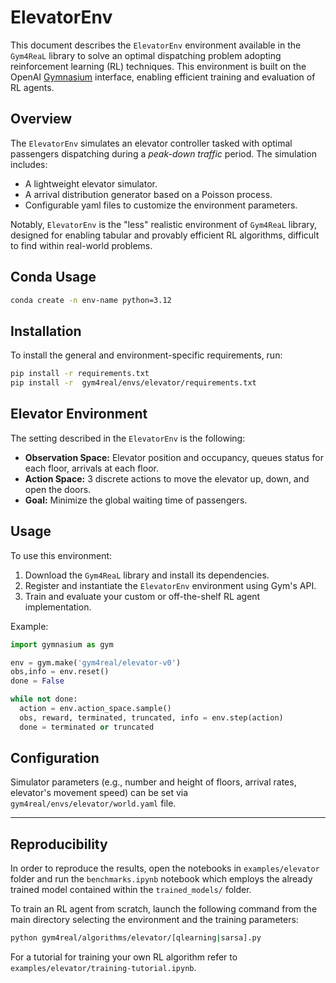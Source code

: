 # ElevatorEnv

This document describes the `ElevatorEnv` environment available in the `Gym4ReaL` library to solve an optimal dispatching problem adopting reinforcement learning (RL) techniques. This environment is built on the OpenAI [Gymnasium](https://gymnasium.farama.org) interface, enabling efficient training and evaluation of RL agents.

## Overview

The `ElevatorEnv` simulates an elevator controller tasked with optimal passengers dispatching during a _peak-down traffic_ period. The simulation includes:

- A lightweight elevator simulator.
- A arrival distribution generator based on a Poisson process.
- Configurable yaml files to customize the environment parameters.

Notably, `ElevatorEnv` is the "less" realistic environment of `Gym4ReaL` library, designed for enabling tabular and provably efficient RL algorithms, difficult to find within real-world problems.

## Conda Usage

```bash
conda create -n env-name python=3.12
```

## Installation

To install the general and environment-specific requirements, run:

```bash
pip install -r requirements.txt
pip install -r  gym4real/envs/elevator/requirements.txt
```

## Elevator Environment

The setting described in the `ElevatorEnv` is the following:

- **Observation Space:** Elevator position and occupancy, queues status for each floor, arrivals at each floor.
- **Action Space:** 3 discrete actions to move the elevator up, down, and open the doors.
- **Goal:** Minimize the global waiting time of passengers.

## Usage

To use this environment:

1. Download the `Gym4ReaL` library and install its dependencies.
2. Register and instantiate the `ElevatorEnv` environment using Gym's API.
3. Train and evaluate your custom or off-the-shelf RL agent implementation.

Example:

```python
import gymnasium as gym

env = gym.make('gym4real/elevator-v0')
obs,info = env.reset()
done = False

while not done:
  action = env.action_space.sample()
  obs, reward, terminated, truncated, info = env.step(action)
  done = terminated or truncated
```

## Configuration

Simulator parameters (e.g., number and height of floors, arrival rates, elevator's movement speed) can be set via `gym4real/envs/elevator/world.yaml` file.

---

## Reproducibility

In order to reproduce the results, open the notebooks in `examples/elevator` folder and run the `benchmarks.ipynb` notebook which employs the already trained model contained within the `trained_models/` folder.

To train an RL agent from scratch, launch the following command from the main directory selecting the environment and the training parameters:

```bash
python gym4real/algorithms/elevator/[qlearning|sarsa].py
```

For a tutorial for training your own RL algorithm refer to `examples/elevator/training-tutorial.ipynb`.
